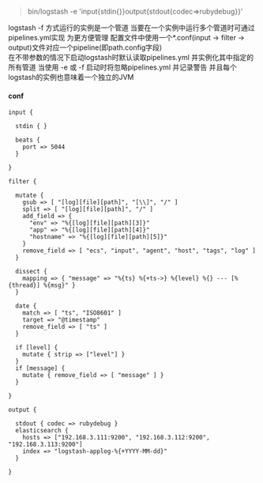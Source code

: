 > bin/logstash -e 'input{stdin{}}output{stdout{codec=>rubydebug}}'

logstash -f 方式运行的实例是一个管道 当要在一个实例中运行多个管道时可通过pipelines.yml实现 为更方便管理 配置文件中使用一个*.conf(input -> filter -> output)文件对应一个pipeline(即path.config字段)  
在不带参数的情况下启动logstash时默认读取pipelines.yml 并实例化其中指定的所有管道 当使用 -e 或 -f 启动时将忽略pipelines.yml 并记录警告 并且每个logstash的实例也意味着一个独立的JVM
#### conf
```
input {
 
  stdin { }
  
  beats {
    port => 5044
  }

}

filter {

  mutate {
    gsub => [ "[log][file][path]", "[\\]", "/" ]
    split => [ "[log][file][path]", "/" ]
    add_field => {
      "env" => "%{[log][file][path][3]}"
      "app" => "%{[log][file][path][4]}"
      "hostname" => "%{[log][file][path][5]}"
    }
    remove_field => [ "ecs", "input", "agent", "host", "tags", "log" ]
  }
  
  dissect {
    mapping => { "message" => "%{ts} %{+ts->} %{level} %{} --- [%{thread}] %{msg}" }
  }
  
  date {
    match => [ "ts", "ISO8601" ]
    target => "@timestamp"
    remove_field => [ "ts" ]
  }
  
  if [level] {
    mutate { strip => ["level"] }
  }
  if [message] {
    mutate { remove_field => [ "message" ] }
  }

}

output {

  stdout { codec => rubydebug }
  elasticsearch {
    hosts => ["192.168.3.111:9200", "192.168.3.112:9200", "192.168.3.113:9200"]
    index => "logstash-applog-%{+YYYY-MM-dd}"
  }
  
}
```